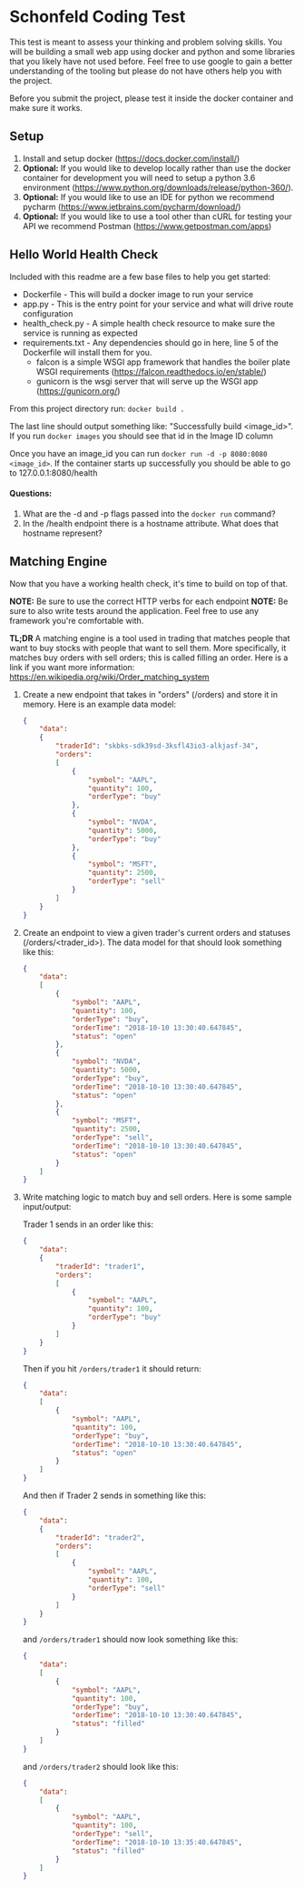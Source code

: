 # Schonfeld Coding Test
This test is meant to assess your thinking and problem solving skills. You will be building a small web app using docker and python and some libraries that you likely have not used before. Feel free to use google to gain a better understanding of the tooling but please do not have others help you with the project.

Before you submit the project, please test it inside the docker container and make sure it works.

## Setup
1) Install and setup docker (https://docs.docker.com/install/)
2) **Optional:** If you would like to develop locally rather than use the docker container for development you will need to setup a python 3.6 environment (https://www.python.org/downloads/release/python-360/).
3) **Optional:** If you would like to use an IDE for python we recommend pycharm (https://www.jetbrains.com/pycharm/download/) 
4) **Optional:** If you would like to use a tool other than cURL for testing your API we recommend Postman (https://www.getpostman.com/apps) 

## Hello World Health Check
Included with this readme are a few base files to help you get started:
 - Dockerfile - This will build a docker image to run your service
 - app.py - This is the entry point for your service and what will drive route configuration
 - health_check.py - A simple health check resource to make sure the service is running as expected
 - requirements.txt - Any dependencies should go in here, line 5 of the Dockerfile will install them for you.
   - falcon is a simple WSGI app framework that handles the boiler plate WSGI requirements (https://falcon.readthedocs.io/en/stable/)
   - gunicorn is the wsgi server that will serve up the WSGI app (https://gunicorn.org/)

From this project directory run: `docker build .`

The last line should output something like: "Successfully build <image_id>". If you run `docker images` you should see that id in the Image ID column

Once you have an image_id you can run `docker run -d -p 8080:8080 <image_id>`. If the container starts up successfully you should be able to go to 127.0.0.1:8080/health

#### Questions:
1) What are the -d and -p flags passed into the `docker run` command? 
2) In the /health endpoint there is a hostname attribute. What does that hostname represent?


## Matching Engine
Now that you have a working health check, it's time to build on top of that.

**NOTE:** Be sure to use the correct HTTP verbs for each endpoint
**NOTE:** Be sure to also write tests around the application. Feel free to use any framework you're comfortable with.

**TL;DR** A matching engine is a tool used in trading that matches people that want to buy stocks with people that want to sell them. More specifically, it matches buy orders with sell orders; this is called filling an order.
Here is a link if you want more information: https://en.wikipedia.org/wiki/Order_matching_system

1) Create a new endpoint that takes in "orders" (/orders) and store it in memory. Here is an example data model:
    ```json
    {
        "data":
        {
            "traderId": "skbks-sdk39sd-3ksfl43io3-alkjasf-34",
            "orders":
            [
                {
                    "symbol": "AAPL",
                    "quantity": 100,
                    "orderType": "buy"
                },
                {
                    "symbol": "NVDA",
                    "quantity": 5000,
                    "orderType": "buy"
                },
                {
                    "symbol": "MSFT",
                    "quantity": 2500,
                    "orderType": "sell"
                }
            ]
        }
    }
    ```
   
2) Create an endpoint to view a given trader's current orders and statuses (/orders/<trader_id>). The data model for that should look something like this:
    ```json
    {
        "data":
        [
            {
                "symbol": "AAPL",
                "quantity": 100,
                "orderType": "buy",
                "orderTime": "2018-10-10 13:30:40.647845",
                "status": "open"
            },
            {
                "symbol": "NVDA",
                "quantity": 5000,
                "orderType": "buy",
                "orderTime": "2018-10-10 13:30:40.647845",
                "status": "open"
            },
            {
                "symbol": "MSFT",
                "quantity": 2500,
                "orderType": "sell",
                "orderTime": "2018-10-10 13:30:40.647845",
                "status": "open"
            }
        ]
    }
    ```
    
3) Write matching logic to match buy and sell orders. Here is some sample input/output:

    Trader 1 sends in an order like this:
    ```json
    {
        "data":
        {
            "traderId": "trader1",
            "orders":
            [
                {
                    "symbol": "AAPL",
                    "quantity": 100,
                    "orderType": "buy"
                }
            ]
        }
    }
    ```
    
    Then if you hit `/orders/trader1` it should return:
    ```json
    {
        "data":
        [
            {
                "symbol": "AAPL",
                "quantity": 100,
                "orderType": "buy",
                "orderTime": "2018-10-10 13:30:40.647845",
                "status": "open"
            }
        ]
    }
    ```
    
    And then if Trader 2 sends in something like this:
    ```json
    {
        "data":
        {
            "traderId": "trader2",
            "orders":
            [
                {
                    "symbol": "AAPL",
                    "quantity": 100,
                    "orderType": "sell"
                }
            ]
        }
    }
    ```
    
    and `/orders/trader1` should now look something like this:
    ```json
    {
        "data":
        [
            {
                "symbol": "AAPL",
                "quantity": 100,
                "orderType": "buy",
                "orderTime": "2018-10-10 13:30:40.647845",
                "status": "filled"
            }
        ]
    }
    ```
    
    and `/orders/trader2` should look like this:
    ```json
    {
        "data":
        [
            {
                "symbol": "AAPL",
                "quantity": 100,
                "orderType": "sell",
                "orderTime": "2018-10-10 13:35:40.647845",
                "status": "filled"
            }
        ]
    }
    ```
    
